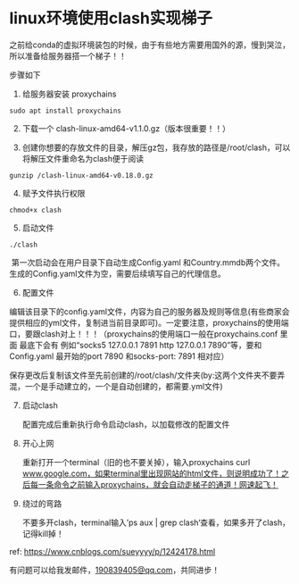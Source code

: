 # linux环境使用clash实现梯子

之前给conda的虚拟环境装包的时候，由于有些地方需要用国外的源，慢到哭泣，所以准备给服务器搭一个梯子！！



步骤如下

1. 给服务器安装 proxychains

```
sudo apt install proxychains
```

2. 下载一个 clash-linux-amd64-v1.1.0.gz（版本很重要！！）

3. 创建你想要的存放文件的目录，解压gz包，我存放的路径是/root/clash，可以将解压文件重命名为clash便于阅读

```
gunzip /clash-linux-amd64-v0.18.0.gz
```

4. 赋予文件执行权限

```
chmod+x clash
```

5. 启动文件

```
./clash
```

​		第一次启动会在用户目录下自动生成Config.yaml 和Country.mmdb两个文件。生成的Config.yaml文件为空，需要后续填写自己的代理信息。

6. 配置文件

​		编辑该目录下的config.yaml文件，内容为自己的服务器及规则等信息(有些商家会提供相应的yml文件，复制进当前目录即可)。一定要注意，proxychains的使用端口，要跟clash对上！！！（proxychains的使用端口一般在proxychains.conf 里面 最底下会有 例如“socks5 127.0.0.1 7891 http 127.0.0.1 7890”等，要和Config.yaml 最开始的port 7890 和socks-port: 7891 相对应）

​		保存更改后复制该文件至先前创建的/root/clash/文件夹(by:这两个文件夹不要弄混，一个是手动建立的，一个是自动创建的，都需要.yml文件)

7. 启动clash

   配置完成后重新执行命令启动clash，以加载修改的配置文件

8. 开心上网

   重新打开一个terminal（旧的也不要关掉），输入proxychains curl www.google.com，如果terminal里出现网站的html文件，则说明成功了！之后每一条命令之前输入proxychains，就会自动走梯子的通道！网速起飞！

9. 绕过的弯路

   不要多开clash，terminal输入’ps aux | grep clash‘查看，如果多开了clash，记得kill掉！

ref: https://www.cnblogs.com/sueyyyy/p/12424178.html

有问题可以给我发邮件，190839405@qq.com，共同进步！
